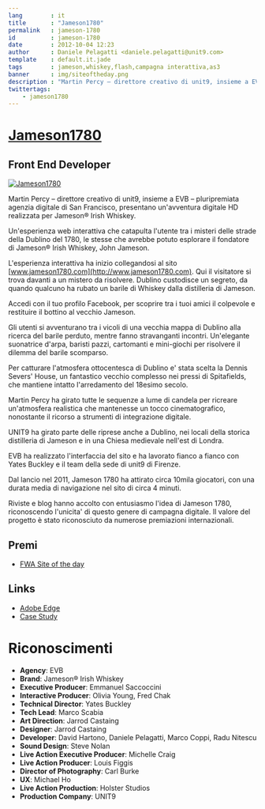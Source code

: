 ```yaml
---
lang        : it
title       : "Jameson1780"
permalink   : jameson-1780
id          : jameson-1780
date        : 2012-10-04 12:23
author      : Daniele Pelagatti <daniele.pelagatti@unit9.com>
template    : default.it.jade
tags        : jameson,whiskey,flash,campagna interattiva,as3
banner      : img/siteoftheday.png
description : "Martin Percy – direttore creativo di unit9, insieme a EVB – pluripremiata agenzia digitale di San Francisco, presentano un'avventura digitale HD realizzata per Jameson® Irish Whiskey."
twittertags:
    - jameson1780
---
```


# [Jameson1780](http://www.unit9.com/project/jameson1780) #
## Front End Developer ##

[ ![](#{base}img/jameson1780.jpg "Jameson1780") ](http://www.unit9.com/project/jameson1780)

Martin Percy – direttore creativo di unit9, insieme a EVB – pluripremiata agenzia digitale di San Francisco, presentano un'avventura digitale HD realizzata per Jameson® Irish Whiskey. 

Un'esperienza web interattiva che catapulta l'utente tra i misteri delle strade della Dublino del 1780, le stesse che avrebbe potuto esplorare il fondatore di Jameson® Irish Whiskey, John Jameson. 

L'esperienza interattiva ha inizio collegandosi al sito [www.jameson1780.com](http://www.jameson1780.com). Qui il visitatore si trova davanti a un mistero da risolvere. Dublino custodisce un segreto, da quando qualcuno ha rubato un barile di Whiskey dalla distilleria di Jameson. 

Accedi con il tuo profilo Facebook, per scoprire tra i tuoi amici il colpevole e restituire il bottino al vecchio Jameson. 

Gli utenti si avventurano tra i vicoli di una vecchia mappa di Dublino alla ricerca del barile perduto, mentre fanno stravanganti incontri. Un'elegante suonatrice d'arpa, baristi pazzi, cartomanti e mini-giochi per risolvere il dilemma del barile scomparso.

Per catturare l'atmosfera ottocentesca di Dublino e' stata scelta la Dennis Severs' House, un fantastico vecchio complesso nei pressi di Spitafields, che mantiene intatto l'arredamento del 18esimo secolo. 

Martin Percy ha girato tutte le sequenze a lume di candela per ricreare un'atmosfera realistica che mantenesse un tocco cinematografico, nonostante il ricorso a strumenti di integrazione digitale. 

UNIT9 ha girato parte delle riprese anche a Dublino, nei locali della storica distilleria di Jameson e in una Chiesa medievale nell'est di Londra. 

EVB ha realizzato l'interfaccia del sito e ha lavorato fianco a fianco con Yates Buckley e il team della sede di unit9 di Firenze. 

Dal lancio nel 2011, Jameson 1780 ha attirato circa 10mila giocatori, con una durata media di navigazione nel sito di circa 4 minuti. 

Riviste e blog hanno accolto con entusiasmo l'idea di Jameson 1780, riconoscendo l'unicita' di questo genere di campagna digitale. Il valore del progetto è stato riconosciuto da numerose premiazioni internazionali.

## Premi ##
 * [FWA Site of the day](http://www.thefwa.com/site/jameson-1780)

## Links ##
 * [Adobe Edge](http://www.adobe.com/inspire/2012/02/edge-of-flash.html)
 * [Case Study](http://www.youtube.com/watch?v=UbpJMWhsmkQ)

# Riconoscimenti #

 * **Agency**: EVB
 * **Brand**: Jameson® Irish Whiskey
 * **Executive Producer**: Emmanuel Saccoccini
 * **Interactive Producer**: Olivia Young, Fred Chak
 * **Technical Director**: Yates Buckley
 * **Tech Lead**: Marco Scabia
 * **Art Direction**: Jarrod Castaing
 * **Designer**: Jarrod Castaing
 * **Developer**: David Hartono, Daniele Pelagatti, Marco Coppi, Radu Nitescu
 * **Sound Design**: Steve Nolan
 * **Live Action Executive Producer**: Michelle Craig
 * **Live Action Producer**: Louis Figgis
 * **Director of Photography**: Carl Burke
 * **UX**: Michael Ho
 * **Live Action Production**: Holster Studios
 * **Production Company**: UNIT9

